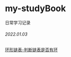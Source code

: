 # my-studyBook
日常学习记录

###### 2022.01.03
[环形链表-判断链表是否有环](https://www.bilibili.com/video/BV15T4y1m78W?spm_id_from=333.999.0.0)
